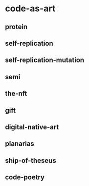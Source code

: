 # code-as-art

## protein

## self-replication

## self-replication-mutation

## semi

## the-nft

## gift

## digital-native-art

## planarias

## ship-of-theseus

## code-poetry
